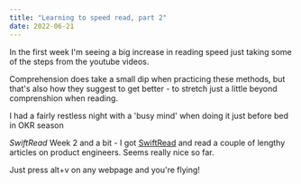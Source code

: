```yaml
---
title: "Learning to speed read, part 2"
date: 2022-06-21
---
```


In the first week I'm seeing a big increase in reading speed just taking some of the steps from the youtube videos.

Comprehension does take a small dip when practicing these methods, but that's also how they suggest to get better - to stretch just a little beyond comprenshion when reading.

I had a fairly restless night with a 'busy mind' when doing it just before bed in OKR season

*SwiftRead*
Week 2 and a bit - I got [SwiftRead](https://chrome.google.com/webstore/detail/swiftread-read-faster-lea/ipikiaejjblmdopojhpejjmbedhlibno) and read a couple of lengthy articles on product engineers. Seems really nice so far.

Just press alt+v on any webpage and you're flying!

